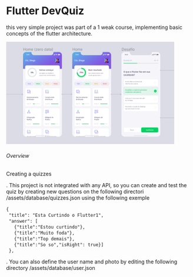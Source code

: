 # Flutter DevQuiz

this very simple project was part of a 1 weak course, implementing basic concepts of the flutter architecture.

![Home screen and challange](assets/images/overview.PNG)


###### Overview

Creating a quizzes

. This project is not integrated with any API, so you can create and test the quiz by creating new questions on the following directori
/assets/database/quizzes.json
using the following exemple
 ```
 {
  "title": "Esta Curtindo o Flutter1", 
  "answer": [
    {"title":"Estou curtindo"},
    {"title":"Muito foda"},
    {"title":"Top demais"},
    {"title":"So so","isRight": true}]
  },
```
. You can also define the user name and photo by editing the  following directory
/assets/database/user.json
